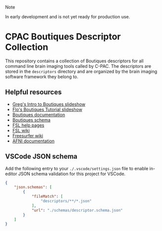 > [!NOTE]  
> In early development and is not yet ready for production use.

# CPAC Boutiques Descriptor Collection

This repository contains a collection of Boutiques descriptors for all command line brain imaging tools called by C-PAC. The descriptors are stored in the `descriptors` directory and are organized by the brain imaging software framework they belong to.

## Helpful resources

- [Greg's Intro to Boutiques slideshow](https://docs.google.com/presentation/d/17ktohcT1iH6MX1DNklljlHnNaD8YH8u-FauKuopmugY/edit?usp=sharing)
- [Flo's Boutiques Tutorial slideshow](https://docs.google.com/presentation/d/1pVjWzubcoY1WuE0g09xV6K8yx7asklMGJKyMS2rDZ_w/edit?usp=sharing)
- [Boutiques documentation](https://boutiques.github.io/)
- [Boutiques schema](https://github.com/boutiques/boutiques/blob/master/boutiques/schema/descriptor.schema.json)
- [FSL help pages](https://childmindresearch.github.io/help-pages-fsl/)
- [FSL wiki](https://fsl.fmrib.ox.ac.uk/fsl/fslwiki)
- [Freesurfer wiki](https://surfer.nmr.mgh.harvard.edu/fswiki)
- [AFNI documentation](https://afni.nimh.nih.gov/pub/dist/doc/htmldoc/index.html)

## VSCode JSON schema

Add the following entry to your `./.vscode/settings.json` file to enable in-editor JSON schema validation for this project for VSCode.

```json
{
    "json.schemas": [
        {
            "fileMatch": [
                "descriptors/**/*.json"
            ],
            "url": "./schemas/descriptor.schema.json"
        }
    ]
}
```
